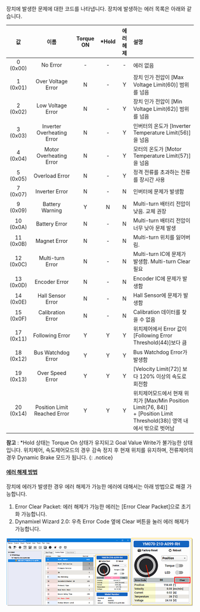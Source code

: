장치에 발생한 문제에 대한 코드를 나타냅니다. 장치에 발생하는 에러 목록은 아래와 같습니다.

| 값        |           이름               | Torque ON  | *Hold | 에러헤제 | 설명                                                          |
|:---------:|:----------------------------:|:---------:|:-----:|:--------:|:-------------------------------------------------------------|
| 0 (0x00)  | No Error                     | -         | -     | -        | 에러 없음                                                     |
| 1 (0x01)  | Over Voltage Error           | N         | -     | Y        | 장치 인가 전압이 [Max Voltage Limit(60)] 범위를 넘음            |
| 2 (0x02)  | Low Voltage Error            | N         | -     | Y        | 장치 인가 전압이 [Min Voltage Limit(62)] 범위를 넘음            |
| 3 (0x03)  | Inverter Overheating Error   | N         | -     | Y        | 인버터의 온도가 [Inverter Temperature Limit(56)]을 넘음        |
| 4 (0x04)  | Motor Overheating Error      | N         | -     | Y        | 모터의 온도가 [Motor Temperature Limit(57)]을 넘음            |
| 5 (0x05)  | Overload Error               | N         | -     | Y        | 정격 전류를 초과하는 전류를 장시간 사용                          |
| 7 (0x07)  | Inverter Error               | N         | -     | N        | 인버터에 문제가 발생함                                         |
| 9 (0x09)  | Battery Warning              | Y         | N     | N        | Multi-turn 배터리 전압이 낮음. 교체 권장                        |
| 10 (0x0A) | Battery Error                | N         | -     | N        | Multi-turn 배터리 전압이 너무 낮아 문제 발생                    |
| 11 (0x0B) | Magnet Error                 | N         | -     | N        | Multi-turn 위치를 잃어버림.                                   |
| 12 (0x0C) | Multi-turn Error             | N         | -     | N        | Multi-turn IC에 문제가 발생함. Multi-turn Clear 필요           |
| 13 (0x0D) | Encoder Error                | N         | -     | N        | Encoder IC에 문제가 발생함                                     |
| 14 (0x0E) | Hall Sensor Error            | N         | -     | N        | Hall Sensor에 문제가 발생함                                    |
| 15 (0x0F) | Calibration Error            | N         | -     | N        | Calibration 데이터를 찾을 수 없음                               |
| 17 (0x11) | Following Error              | Y         | Y     | Y        | 위치제어에서 Error 값이 [Following Error Threshold(44)]보다 큼  |
| 18 (0x12) | Bus Watchdog Error           | Y         | Y     | Y        | Bus Watchdog Error가 발생함                                    |
| 19 (0x13) | Over Speed Error             | Y         | Y     | Y        | [Velocity Limit(72)] 보다 120% 이상의 속도로 회전함             |
| 20 (0x14) | Position Limit Reached Error | Y         | Y     | Y        | 위치제어모드에서 현재 위치가 [Max/Min Position Limit(76, 84)]<br /> + [Position Limit Threshold(38)] 영역 내에서 밖으로 벗어남 |


**참고** : *Hold 상태는 Torque On 상태가 유지되고 Goal Value Write가 불가능한 상태입니다. 위치제어, 속도제어모드의 경우 감속 정지 후 현재 위치를 유지하며, 전류제어의 경우 Dynamic Brake 모드가 됩니다.
{: .notice}


#### [에러 해제 방법](#에러-해제-방법)

장치에 에러가 발생한 경우 에러 해제가 가능한 에러에 대해서는 아래 방법으로 해결 가능합니다.   
1. Error Clear Packet: 에러 해제가 가능한 에러는 [Error Clear Packet]으로 초기화 가능합니다.
2. Dynamixel Wizard 2.0: 우측 Error Code 옆에 Clear 버튼을 눌러 에러 해제가 가능합니다.

![](/assets/images/dxl/y/clear_error.png)

